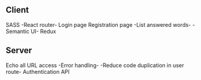 Client
----------------------------------------------

SASS
-React router-
Login page
Registration page
-List answered words-
-Semantic UI-
Redux


Server
----------------------------------------------

Echo all URL access
-Error handling-
-Reduce code duplication in user route-
Authentication API
